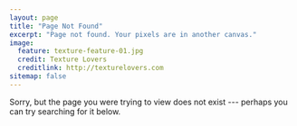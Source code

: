 ```yaml
---
layout: page
title: "Page Not Found"
excerpt: "Page not found. Your pixels are in another canvas."
image:
  feature: texture-feature-01.jpg
  credit: Texture Lovers
  creditlink: http://texturelovers.com
sitemap: false
---  
```


Sorry, but the page you were trying to view does not exist --- perhaps you can try searching for it below.

<script type="text/javascript">
  var GOOG_FIXURL_LANG = 'en';
  var GOOG_FIXURL_SITE = '{{ site.url }}'
</script>
<script type="text/javascript"
  src="http://linkhelp.clients.google.com/tbproxy/lh/wm/fixurl.js">
</script>